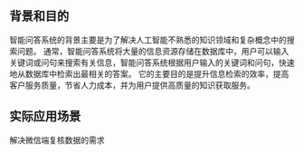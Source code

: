 ## 背景和目的
智能问答系统的背景主要是为了解决人工智能不熟悉的知识领域和复杂概念中的搜索问题。
通常，智能问答系统将大量的信息资源存储在数据库中，用户可以输入关键词或问句来搜索有关信息，智能问答系统根据用户输入的关键词和问句，快速地从数据库中检索出最相关的答案。
它的主要目的是提升信息检索的效率，提高客户服务质量，节省人力成本，并为用户提供高质量的知识获取服务。

## 实际应用场景
解决微信端复核数据的需求